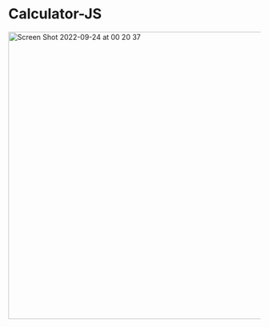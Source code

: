 # Calculator-JS

<img width="575" alt="Screen Shot 2022-09-24 at 00 20 37" src="https://user-images.githubusercontent.com/101603320/192064215-106ef0c0-156d-4727-84a7-f72cb8f1f390.png">
